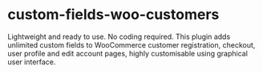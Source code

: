 # custom-fields-woo-customers
Lightweight and ready to use. No coding required. This plugin adds unlimited custom fields to WooCommerce customer registration, checkout, user profile and edit account pages, highly customisable using graphical user interface. 
